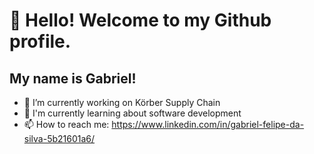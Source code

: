 # 👋 Hello! Welcome to my Github profile.
## My name is Gabriel!

- 🔭 I’m currently working on Körber Supply Chain
- 🌱 I'm currently learning about software development
- 📫 How to reach me: https://www.linkedin.com/in/gabriel-felipe-da-silva-5b21601a6/
